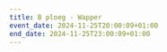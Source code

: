 ```yaml
---
title: B ploeg - Wapper
event_date: 2024-11-25T20:00:09+01:00
end_date: 2024-11-25T23:00:09+01:00
---
```

